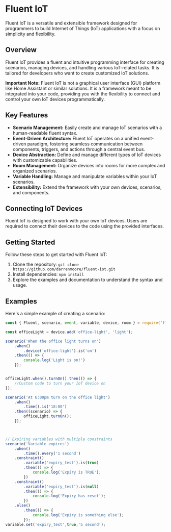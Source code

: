 # Fluent IoT

Fluent IoT is a versatile and extensible framework designed for programmers to build Internet of Things (IoT) applications with a focus on simplicity and flexibility.

## Overview

Fluent IoT provides a fluent and intuitive programming interface for creating scenarios, managing devices, and handling various IoT-related tasks. It is tailored for developers who want to create customized IoT solutions.

**Important Note:** Fluent IoT is not a graphical user interface (GUI) platform like Home Assistant or similar solutions. It is a framework meant to be integrated into your code, providing you with the flexibility to connect and control your own IoT devices programmatically.

## Key Features

- **Scenario Management:** Easily create and manage IoT scenarios with a human-readable fluent syntax.
- **Event-Driven Architecture:** Fluent IoT operates on a unified event-driven paradigm, fostering seamless communication between components, triggers, and actions through a central event bus.
- **Device Abstraction:** Define and manage different types of IoT devices with customizable capabilities.
- **Room Management:** Organize devices into rooms for more complex and organized scenarios.
- **Variable Handling:** Manage and manipulate variables within your IoT scenarios.
- **Extensibility:** Extend the framework with your own devices, scenarios, and components.


## Connecting IoT Devices

Fluent IoT is designed to work with your own IoT devices. Users are required to connect their devices to the code using the provided interfaces.



## Getting Started

Follow these steps to get started with Fluent IoT:

1. Clone the repository: `git clone https://github.com/darrenmoore/fluent-iot.git`
2. Install dependencies: `npm install`
3. Explore the examples and documentation to understand the syntax and usage.

## Examples

Here's a simple example of creating a scenario:

```javascript
const { Fluent, scenario, event, variable, device, room } = require('fluent-iot');

const officeLight = device.add('office-light', 'light');

scenario('When the office light turns on')
    .when()
        .device('office-light').is('on')
    .then(() => {
        console.log('Light is on!')
    });


officeLight.when().turnOn().then(() => {
    //Custom code to turn your IoT device on
});

scenario('At 6:00pm turn on the office light')
    .when()
        .time().is('18:00')
    .then((scenario) => {
        officeLight.turnOn();
    });



// Expiring variables with multiple constraints
scenario('Variable expires')
    .when()
        .time().every('1 second')
    .constraint()
        .variable('expiry_test').is(true)
        .then(() => {
            console.log('Expiry is TRUE');
        })
    .constraint()
        .variable('expiry_test').is(null)
        .then(() => {
            console.log('Expiry has reset');
        })
    .else()
        .then(() => {
            console.log('Expiry is something else');
        });
variable.set('expiry_test',true,'5 second');